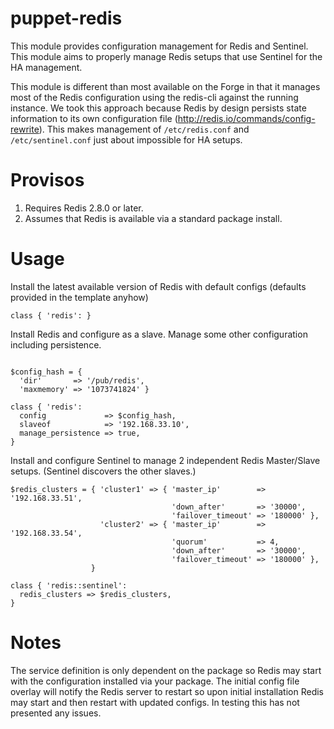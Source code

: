 # puppet-redis
This module provides configuration management for Redis and Sentinel.  This module aims to properly manage Redis setups that use Sentinel for the HA management.

This module is different than most available on the Forge in that it manages most of the Redis configuration using the redis-cli against the running instance.  We took this approach because Redis by design persists state information to its own configuration file (http://redis.io/commands/config-rewrite).  This makes management of `/etc/redis.conf` and `/etc/sentinel.conf` just about impossible for HA setups.

# Provisos
1. Requires Redis 2.8.0 or later.
2. Assumes that Redis is available via a standard package install.

# Usage
Install the latest available version of Redis with default configs (defaults provided in the template anyhow)
```
class { 'redis': }
```

Install Redis and configure as a slave.  Manage some other configuration including persistence.
```

$config_hash = {
  'dir'       => '/pub/redis',
  'maxmemory' => '1073741824' }

class { 'redis':
  config             => $config_hash,
  slaveof            => '192.168.33.10',
  manage_persistence => true,
}
```

Install and configure Sentinel to manage 2 independent Redis Master/Slave setups. (Sentinel discovers the other slaves.)
```
$redis_clusters = { 'cluster1' => { 'master_ip'        => '192.168.33.51',
                                    'down_after'       => '30000',
                                    'failover_timeout' => '180000' },
                    'cluster2' => { 'master_ip'        => '192.168.33.54',
                                    'quorum'           => 4,
                                    'down_after'       => '30000',
                                    'failover_timeout' => '180000' },
                  }

class { 'redis::sentinel':
  redis_clusters => $redis_clusters,
}
```

# Notes
The service definition is only dependent on the package so Redis may start with the configuration installed via your package.  The initial config file overlay will notify the Redis server to restart so upon initial installation Redis may start and then restart with updated configs.  In testing this has not presented any issues.




